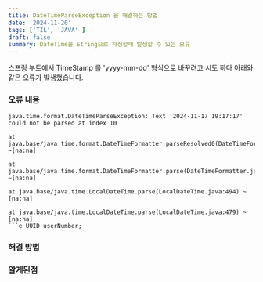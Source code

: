 ```yaml
---
title: DateTimeParseException 을 해결하는 방법
date: '2024-11-20'
tags: ['TIL', 'JAVA' ]
draft: false
summary: DateTime을 String으로 파싱할때 발생할 수 있는 오류
---
```


스프링 부트에서 TimeStamp 를 'yyyy-mm-dd' 형식으로 바꾸려고 시도 하다 아래와 같은 오류가 발생했습니다.

### 오류 내용

```
java.time.format.DateTimeParseException: Text '2024-11-17 19:17:17' could not be parsed at index 10

at java.base/java.time.format.DateTimeFormatter.parseResolved0(DateTimeFormatter.java:2052) ~[na:na]

at java.base/java.time.format.DateTimeFormatter.parse(DateTimeFormatter.java:1954) ~[na:na]

at java.base/java.time.LocalDateTime.parse(LocalDateTime.java:494) ~[na:na]

at java.base/java.time.LocalDateTime.parse(LocalDateTime.java:479) ~[na:na]
```e UUID userNumber;
```

### 해결 방법



### 알게된점
